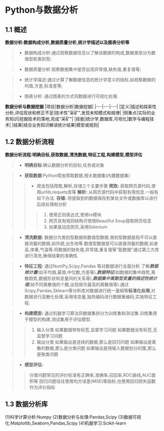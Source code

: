 # Python与数据分析
## 1.1 概述
**数据分析:数据构成分析,数据质量分析,统计学描述以及图表分析等**
> - 数据构成分析:通过观察数据信息以了解该数据的构成,数据类型分为数值型和类别型;

>  - 数据质量分析:观察数据集中是否出现异常值,缺失值,重复值等;

> - 统计学描述:通过计算了解数据信息的统计学意义的指标,如观察数据的均值,方差,标准差等;

> - 图表分析: 通过图表的方式将数据进行可视化处理.

**数据分析与数据挖掘**
|项目|数据分析|数据挖掘|
|---|---|---|
|定义|描述和探索性分析,评估现状和修正不足|技术性"采矿",发现未知模式和规律|
|侧重点|实际的业务知识|挖掘技术的落地,完成"采矿"|
|技能|统计学,数据库,可视化|数学与编程技术|
|结果|结合业务知识解读统计结果|模型或规则|
## 1.2 数据分析流程
**数据分析流程:明确目标,获取数据,清洗数据,特征工程,构建模型,模型评估**
> - **明确目标**:确认数据分析的目标,任务或对象

> - **获取数据**:Python爬虫爬取数据,相关数据集(内置数据集)
>> - 爬虫包括爬取,解析,存储三个主要步骤
>>**爬取:** 获取网页源代码,使用urllib,requets库等
>>**解析:** 从网页源代码中获取有用信息.一般有如下办法.
>>**存储:** 将提取到的数据保存到某处文件或数据库以进行后续处理和分析
>>>1. 使用正则表达式,使用re模块
>>>2. 网页具有规则结构可使用Beautiful Soup提取网页信息
>>>3. 如果是动态网页,采用Selenium

> - **清洗数据:** 数据分为类别型数据和数值型数据.类别型数据是指不可以直接测量的数据,如外貌,出生地等.数值型数据是可以直接测量的数据,如身高,体重,气温等.将数据的缺失值,异常值,重复值等"脏数据"通过第三方库进行清洗,确保结果的准确性.

>- **特征工程:**  通过NumPy,Scipy,Pandas 等对数据进行全面分析.了解***数据统计量***(如平均值,最值,中位数,方差等),***数据特征***(如数据的集中趋势,离散趋势,数据形状和变量间的关系等),***数据集中离散型变量的描述性统计值***(如不同离散值的个数,出现频次最高的离散值等).通过Scipy,Pandas,Sklearn等分析库对数据进行统一量纲等**标准化处理**,对数据进行高散化处理,采用哑变量,独热编码进行数据重编码,实施特征工程.

> - **构建模型:** 通过机器学习算法将数据集拆分为训练集和测试集.训练集用于模型的构建,测试集用于评估模型.
> > 1. 输入分类
> 如果数据带有标签,监督学习问题
> 如果数据没有标签,无监督学习问题
> > 2. 输出分类
> 如果输出是连续的数据,那么是回归问题
> 如果输出是离散的数据,那么是分类问题
> 如果输出是用输入数据划分的簇,那么是聚类问题

> - **模型评估:** 
> > 分类问题常见的评价标准有正确率,准确率,召回率,ROC曲线,AUC面积等
> 回归问题往往使用均方误差(MSE)等指标,也使用回归损失函数作为评价指标
## 1.3 数据分析库
(1)科学计算分析:Numpy
(2)数据分析与处理:Pandas,Scipy
(3)数据可视化:Matplotlib,Seaborn,Pandas,Scipy
(4)机器学习:Scikit-learn